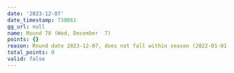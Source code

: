 ```yaml
---
date: '2023-12-07'
date_timestamp: 738861
gg_url: null
name: Round 78 (Wed, December  7)
points: {}
reason: Round date 2023-12-07, does not fall within season (2022-01-01 to 2022-12-30)
total_points: 0
valid: false
---
```

